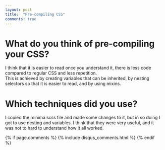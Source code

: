 ```yaml
---
layout: post
title:  "Pre-compiling CSS"
comments: true
---
```

# What do you think of pre-compiling your CSS?  
I think that it is easier to read once you understand it, there is less code compared to regular CSS and less repetition.  
This is achieved by creating variables that can be inherited, by nesting selectors so that it is easier to read, and by using mixins. 


# Which techniques did you use?  
I copied the minima.scss file and made some changes to it, but in so doing I got to use nesting and variables. I think that they were very useful, and it was not to hard to understand how it all worked.

{% if page.comments %} {% include disqus_comments.html %} {% endif %}





